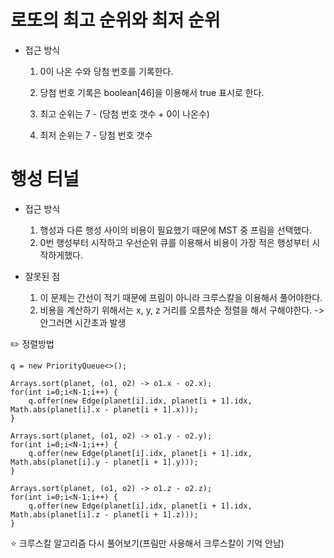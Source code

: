 # 로또의 최고 순위와 최저 순위

- 접근 방식

  1. 0이 나온 수와 당첨 번호를 기록한다.

  2. 당첨 번호 기록은 boolean[46]을 이용해서 true 표시로 한다.

  3. 최고 순위는 7 - (당첨 번호 갯수  + 0이 나온수)

  4. 최저 순위는 7 - 당첨 번호 갯수

     



# 행성 터널

- 접근 방식
  1. 행성과 다른 행성 사이의 비용이 필요했기 때문에 MST 중 프림을 선택했다.
  2. 0번 행성부터 시작하고 우선순위 큐를 이용해서 비용이 가장 적은 행성부터 시작하게했다.

- 잘못된 점
  1. 이 문제는 간선이 적기 때문에 프림이 아니라 크루스칼을 이용해서 풀어야한다.
  2. 비용을 계산하기 위해서는 x, y, z 거리를 오름차순 정렬을 해서 구해야한다. -> 안그러면 시간초과 발생



:pencil2: 정렬방법

```
q = new PriorityQueue<>();
        
Arrays.sort(planet, (o1, o2) -> o1.x - o2.x);
for(int i=0;i<N-1;i++) {
	q.offer(new Edge(planet[i].idx, planet[i + 1].idx, Math.abs(planet[i].x - planet[i + 1].x)));
}

Arrays.sort(planet, (o1, o2) -> o1.y - o2.y);
for(int i=0;i<N-1;i++) {
	q.offer(new Edge(planet[i].idx, planet[i + 1].idx, Math.abs(planet[i].y - planet[i + 1].y)));
}

Arrays.sort(planet, (o1, o2) -> o1.z - o2.z);
for(int i=0;i<N-1;i++) {
	q.offer(new Edge(planet[i].idx, planet[i + 1].idx, Math.abs(planet[i].z - planet[i + 1].z)));
}
```



:star: 크루스칼 알고리즘 다시 풀어보기(프림만 사용해서 크루스칼이 기억 안남)